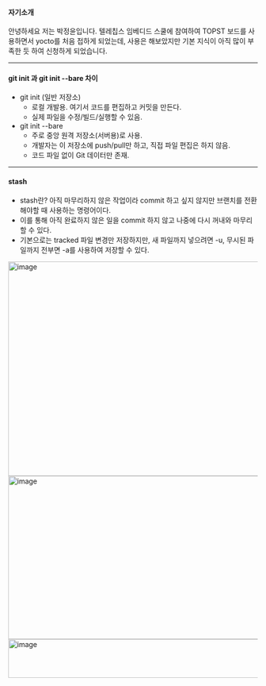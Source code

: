 #### 자기소개
안녕하세요 저는 박정윤입니다.
텔레칩스 임베디드 스쿨에 참여하여 TOPST 보드를 사용하면서 yocto를 처음 접하게 되었는데, 사용은 해보았지만 기본 지식이 아직 많이 부족한 듯 하여 신청하게 되었습니다.

----
#### git init 과  git init --bare 차이
+ git init (일반 저장소)
  + 로컬 개발용. 여기서 코드를 편집하고 커밋을 만든다.
  + 실제 파일을 수정/빌드/실행할 수 있음.
+ git init --bare
  + 주로 중앙 원격 저장소(서버용)로 사용.
  + 개발자는 이 저장소에 push/pull만 하고, 직접 파일 편집은 하지 않음.
  + 코드 파일 없이 Git 데이터만 존재.

----
#### stash
+ stash란? 아직 마무리하지 않은 작업이라 commit 하고 싶지 않지만 브랜치를 전환해야할 때 사용하는 명령어이다.
+ 이를 통해 아직 완료하지 않은 일을 commit 하지 않고 나중에 다시 꺼내와 마무리할 수 있다.
+ 기본으로는 tracked 파일 변경만 저장하지만, 새 파일까지 넣으려면 -u, 무시된 파일까지 전부면 -a를 사용하여 저장할 수 있다.
<img width="721" height="432" alt="image" src="https://github.com/user-attachments/assets/369acb31-f69a-45da-a5d4-4c15a5d23d64" />
<img width="641" height="329" alt="image" src="https://github.com/user-attachments/assets/2b596e60-c5f0-488a-bda7-0516bbcbf34d" />
<img width="660" height="78" alt="image" src="https://github.com/user-attachments/assets/e94330ce-ce1f-4a5e-a747-b5eafe9396ac" />
